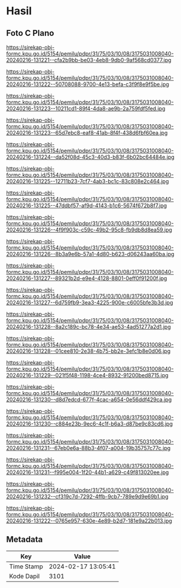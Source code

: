# Hasil

## Foto C Plano

https://sirekap-obj-formc.kpu.go.id/5154/pemilu/pdpr/31/75/03/10/08/3175031008040-20240216-131221--cfa2b9bb-be03-4eb8-9db0-9af568cd0377.jpg

https://sirekap-obj-formc.kpu.go.id/5154/pemilu/pdpr/31/75/03/10/08/3175031008040-20240216-131222--50708088-9700-4e13-befa-c3f9f8e9f5be.jpg

https://sirekap-obj-formc.kpu.go.id/5154/pemilu/pdpr/31/75/03/10/08/3175031008040-20240216-131223--10211cd1-89f4-4da8-ae9b-2a759fdf5fed.jpg

https://sirekap-obj-formc.kpu.go.id/5154/pemilu/pdpr/31/75/03/10/08/3175031008040-20240216-131223--65d7ebc8-eaf8-41ab-8f4f-438d6fbf60ea.jpg

https://sirekap-obj-formc.kpu.go.id/5154/pemilu/pdpr/31/75/03/10/08/3175031008040-20240216-131224--da52f08d-45c3-40d3-b83f-6b02bc64484e.jpg

https://sirekap-obj-formc.kpu.go.id/5154/pemilu/pdpr/31/75/03/10/08/3175031008040-20240216-131225--12711b23-7cf7-4ab3-bc1c-83c808e2c464.jpg

https://sirekap-obj-formc.kpu.go.id/5154/pemilu/pdpr/31/75/03/10/08/3175031008040-20240216-131225--47ddbf57-af9d-4143-b1c6-5674f672b8f7.jpg

https://sirekap-obj-formc.kpu.go.id/5154/pemilu/pdpr/31/75/03/10/08/3175031008040-20240216-131226--4f9f903c-c59c-49b2-95c8-fb9db8d8ea59.jpg

https://sirekap-obj-formc.kpu.go.id/5154/pemilu/pdpr/31/75/03/10/08/3175031008040-20240216-131226--8b3a9e6b-57a1-4d80-b623-d06243aa60ba.jpg

https://sirekap-obj-formc.kpu.go.id/5154/pemilu/pdpr/31/75/03/10/08/3175031008040-20240216-131227--89321b2d-e9e4-4128-8801-0eff0f91200f.jpg

https://sirekap-obj-formc.kpu.go.id/5154/pemilu/pdpr/31/75/03/10/08/3175031008040-20240216-131227--6d759fb9-3ea3-4225-900e-c6005bfe3b3d.jpg

https://sirekap-obj-formc.kpu.go.id/5154/pemilu/pdpr/31/75/03/10/08/3175031008040-20240216-131228--8a2c189c-bc78-4e34-ae53-4ad51277a2d1.jpg

https://sirekap-obj-formc.kpu.go.id/5154/pemilu/pdpr/31/75/03/10/08/3175031008040-20240216-131228--01cee810-2e38-4b75-bb2e-3efc1b8e0d06.jpg

https://sirekap-obj-formc.kpu.go.id/5154/pemilu/pdpr/31/75/03/10/08/3175031008040-20240216-131229--021f5f48-1198-4ce4-8932-91200bed8715.jpg

https://sirekap-obj-formc.kpu.go.id/5154/pemilu/pdpr/31/75/03/10/08/3175031008040-20240216-131230--d8d7edcd-677f-4cac-a654-0e56ddf429ca.jpg

https://sirekap-obj-formc.kpu.go.id/5154/pemilu/pdpr/31/75/03/10/08/3175031008040-20240216-131230--c884e23b-9ec6-4c1f-b6a3-d87be9c83cd6.jpg

https://sirekap-obj-formc.kpu.go.id/5154/pemilu/pdpr/31/75/03/10/08/3175031008040-20240216-131231--67eb0e6a-88b3-4f07-a004-19b35757c77c.jpg

https://sirekap-obj-formc.kpu.go.id/5154/pemilu/pdpr/31/75/03/10/08/3175031008040-20240216-131231--f995e004-1f20-44b1-a629-c49f813020ee.jpg

https://sirekap-obj-formc.kpu.go.id/5154/pemilu/pdpr/31/75/03/10/08/3175031008040-20240216-131232--cf319c7d-7292-4ffb-9cb7-789e9d9e69b1.jpg

https://sirekap-obj-formc.kpu.go.id/5154/pemilu/pdpr/31/75/03/10/08/3175031008040-20240216-131222--0765e957-630e-4e89-b2d7-181e9a22b013.jpg


## Metadata

| Key        | Value               |
| ---------- | ------------------- |
| Time Stamp | 2024-02-17 13:05:41 |
| Kode Dapil | 3101                |



